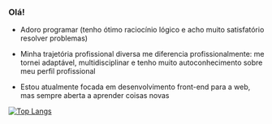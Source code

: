 ### Olá!

- Adoro programar (tenho ótimo raciocínio lógico e acho muito satisfatório resolver problemas)

- Minha trajetória profissional diversa me diferencia profissionalmente: me tornei adaptável, multidisciplinar e tenho muito autoconhecimento sobre meu perfil profissional

- Estou atualmente focada em desenvolvimento front-end para a web, mas sempre aberta a aprender coisas novas

[![Top Langs](https://github-readme-stats.vercel.app/api/top-langs/?username=beatriz-cavallieri&langs_count=7&layout=compact)](https://github.com/beatriz-cavallieri/github-readme-stats)
